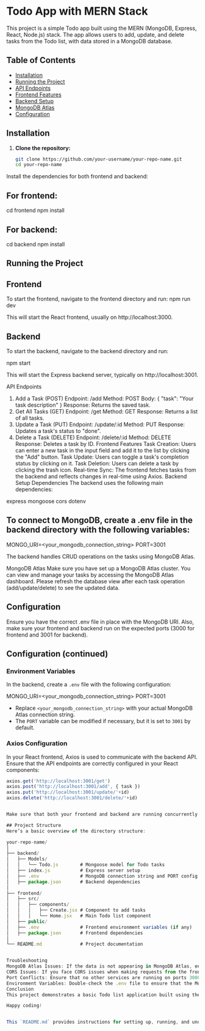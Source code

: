 <!-- # React + Vite

This template provides a minimal setup to get React working in Vite with HMR and some ESLint rules.

Currently, two official plugins are available:

- [@vitejs/plugin-react](https://github.com/vitejs/vite-plugin-react/blob/main/packages/plugin-react/README.md) uses [Babel](https://babeljs.io/) for Fast Refresh
- [@vitejs/plugin-react-swc](https://github.com/vitejs/vite-plugin-react-swc) uses [SWC](https://swc.rs/) for Fast Refresh -->



# Todo App with MERN Stack

This project is a simple Todo app built using the MERN (MongoDB, Express, React, Node.js) stack. The app allows users to add, update, and delete tasks from the Todo list, with data stored in a MongoDB database.

## Table of Contents
- [Installation](#installation)
- [Running the Project](#running-the-project)
- [API Endpoints](#api-endpoints)
- [Frontend Features](#frontend-features)
- [Backend Setup](#backend-setup)
- [MongoDB Atlas](#mongodb-atlas)
- [Configuration](#configuration)

## Installation

1. **Clone the repository:**
   ```bash
   git clone https://github.com/your-username/your-repo-name.git
   cd your-repo-name

Install the dependencies for both frontend and backend:

## For frontend:
cd frontend
npm install

## For backend:
cd backend
npm install

## Running the Project
## Frontend
To start the frontend, navigate to the frontend directory and run:
    npm run dev

This will start the React frontend, usually on http://localhost:3000.

## Backend
To start the backend, navigate to the backend directory and run:

npm start


This will start the Express backend server, typically on http://localhost:3001.

API Endpoints
1. Add a Task (POST)
Endpoint: /add
Method: POST
Body: { "task": "Your task description" }
Response: Returns the saved task.
2. Get All Tasks (GET)
Endpoint: /get
Method: GET
Response: Returns a list of all tasks.
3. Update a Task (PUT)
Endpoint: /update/:id
Method: PUT
Response: Updates a task's status to "done".
4. Delete a Task (DELETE)
Endpoint: /delete/:id
Method: DELETE
Response: Deletes a task by ID.
Frontend Features
Task Creation: Users can enter a new task in the input field and add it to the list by clicking the "Add" button.
Task Update: Users can toggle a task's completion status by clicking on it.
Task Deletion: Users can delete a task by clicking the trash icon.
Real-time Sync: The frontend fetches tasks from the backend and reflects changes in real-time using Axios.
Backend Setup
Dependencies
The backend uses the following main dependencies:

express
mongoose
cors
dotenv
## To connect to MongoDB, create a .env file in the backend directory with the following variables:

MONGO_URI=<your_mongodb_connection_string>
PORT=3001


The backend handles CRUD operations on the tasks using MongoDB Atlas.

MongoDB Atlas
Make sure you have set up a MongoDB Atlas cluster. You can view and manage your tasks by accessing the MongoDB Atlas dashboard. Please refresh the database view after each task operation (add/update/delete) to see the updated data.

## Configuration
Ensure you have the correct .env file in place with the MongoDB URI. Also, make sure your frontend and backend run on the expected ports (3000 for frontend and 3001 for backend).

## Configuration (continued)

### Environment Variables

In the backend, create a `.env` file with the following configuration:

MONGO_URI=<your_mongodb_connection_string> PORT=3001


- Replace `<your_mongodb_connection_string>` with your actual MongoDB Atlas connection string.
- The `PORT` variable can be modified if necessary, but it is set to `3001` by default.

### Axios Configuration

In your React frontend, Axios is used to communicate with the backend API. Ensure that the API endpoints are correctly configured in your React components:

```javascript
axios.get('http://localhost:3001/get')
axios.post('http://localhost:3001/add', { task })
axios.put('http://localhost:3001/update/'+id)
axios.delete('http://localhost:3001/delete/'+id)


Make sure that both your frontend and backend are running concurrently for the API calls to work.

## Project Structure
Here’s a basic overview of the directory structure:

your-repo-name/
│
├── backend/
│   ├── Models/
│   │   └── Todo.js        # Mongoose model for Todo tasks
│   ├── index.js           # Express server setup
│   ├── .env               # MongoDB connection string and PORT config
│   ├── package.json       # Backend dependencies
│
├── frontend/
│   ├── src/
│   │   ├── components/
│   │   │   ├── Create.jsx # Component to add tasks
│   │   │   └── Home.jsx   # Main Todo list component
│   ├── public/
│   ├── .env               # Frontend environment variables (if any)
│   ├── package.json       # Frontend dependencies
│
└── README.md              # Project documentation


Troubleshooting
MongoDB Atlas Issues: If the data is not appearing in MongoDB Atlas, ensure that your cluster is connected and refresh your data view.
CORS Issues: If you face CORS issues when making requests from the frontend, make sure that the cors middleware is properly configured in your Express server.
Port Conflicts: Ensure that no other services are running on ports 3000 (frontend) or 3001 (backend) to avoid port conflicts.
Environment Variables: Double-check the .env file to ensure that the MongoDB connection string and port are set correctly.
Conclusion
This project demonstrates a basic Todo list application built using the MERN stack. It covers fundamental CRUD operations with MongoDB Atlas, along with a React frontend that communicates with an Express backend using Axios. Feel free to clone and extend this project as per your requirements.

Happy coding!


This `README.md` provides instructions for setting up, running, and understanding the code structure for both the frontend and backend. It covers all key configurations and necessary steps for a new developer or contributor to get started with your project.
